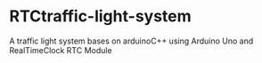 # RTCtraffic-light-system
A traffic light system bases on arduinoC++ using Arduino Uno and RealTimeClock RTC Module

